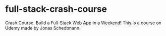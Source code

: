 # full-stack-crash-course
Crash Course: Build a Full-Stack Web App in a Weekend! This is a course on Udemy made by Jonas Schedtmann.
